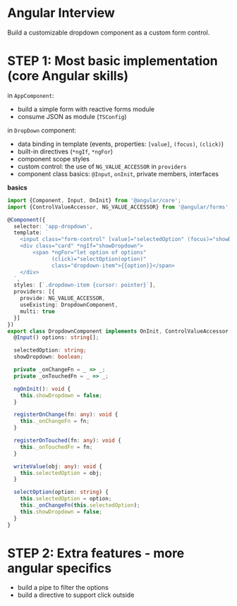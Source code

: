 # Angular Interview

Build a customizable dropdown component as a 
custom form control.

# STEP 1: Most basic implementation (core Angular skills)

in `AppComponent`:
- build a simple form with reactive forms module
- consume JSON as module (`TSConfig`)

in `DropDown` component:
- data binding in template (events, properties: `[value]`, `(focus)`, `(click)`)
- built-in directives (`*ngIf`, `*ngFor`)
- component scope styles
- custom control: the use of `NG_VALUE_ACCESSOR` in `providers`
- component class basics: `@Input`, `onInit`, private members, interfaces

__basics__
```typescript
import {Component, Input, OnInit} from '@angular/core';
import {ControlValueAccessor, NG_VALUE_ACCESSOR} from '@angular/forms';

@Component({
  selector: 'app-dropdown',
  template: `
    <input class="form-control" [value]="selectedOption" (focus)="showDropdown = true">
    <div class="card" *ngIf="showDropdown">
        <span *ngFor="let option of options"
              (click)="selectOption(option)"
              class="dropdown-item">{{option}}</span>
    </div>
  `,
  styles: [`.dropdown-item {cursor: pointer}`],
  providers: [{
    provide: NG_VALUE_ACCESSOR,
    useExisting: DropdownComponent,
    multi: true
  }]
})
export class DropdownComponent implements OnInit, ControlValueAccessor {
  @Input() options: string[];

  selectedOption: string;
  showDropdown: boolean;

  private _onChangeFn = _ => _;
  private _onTouchedFn = _ => _;

  ngOnInit(): void {
    this.showDropdown = false;
  }

  registerOnChange(fn: any): void {
    this._onChangeFn = fn;
  }

  registerOnTouched(fn: any): void {
    this._onTouchedFn = fn;
  }

  writeValue(obj: any): void {
    this.selectedOption = obj;
  }

  selectOption(option: string) {
    this.selectedOption = option;
    this._onChangeFn(this.selectedOption);
    this.showDropdown = false;
  }
}
```

# STEP 2: Extra features - more angular specifics

- build a pipe to filter the options
- build a directive to support click outside


